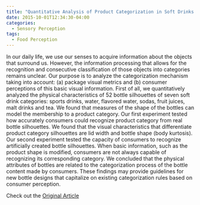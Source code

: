 ```yaml
---
title: "Quantitative Analysis of Product Categorization in Soft Drinks Using Bottle Silhouettes"
date: 2015-10-01T12:34:30-04:00
categories:
  - Sensory Perception
tags:
  - Food Perception
---
```


In our daily life, we use our senses to acquire information about the objects that surround us. However, the information processing that allows for the recognition and consecutive classification of those objects into categories remains unclear. Our purpose is to analyze the categorization mechanism taking into account: (a) package visual metrics and (b) consumer perceptions of this basic visual information. First of all, we quantitatively analyzed the physical characteristics of 52 bottle silhouettes of seven soft drink categories: sports drinks, water, flavored water, sodas, fruit juices, malt drinks and tea. We found that measures of the shape of the bottles can model the membership to a product category. Our first experiment tested how accurately consumers could recognize product category from real bottle silhouettes. We found that the visual characteristics that differentiate product category silhouettes are lid width and bottle shape (body kurtosis). Our second experiment tested the capacity of consumers to recognize artificially created bottle silhouettes. When basic information, such as the product shape is modified, consumers are not always capable of recognizing its corresponding category. We concluded that the physical attributes of bottles are related to the categorization process of the bottle content made by consumers. These findings may provide guidelines for new bottle designs that capitalize on existing categorization rules based on consumer perception.

Check out the [Original Article][URL] 

[URL]: https://doi.org/10.1016/j.foodqual.2015.04.006
